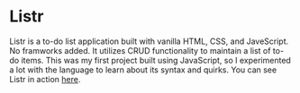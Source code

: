 # Listr

Listr is a to-do list application built with vanilla HTML, CSS, and JaveScript. No framworks added. It utilizes CRUD functionality to maintain a list of to-do items. This was my first project built using JavaScript, so I experimented a lot with the language to learn about its syntax and quirks. You can see Listr in action [here](https://benreckas.github.io/todo-app/).

